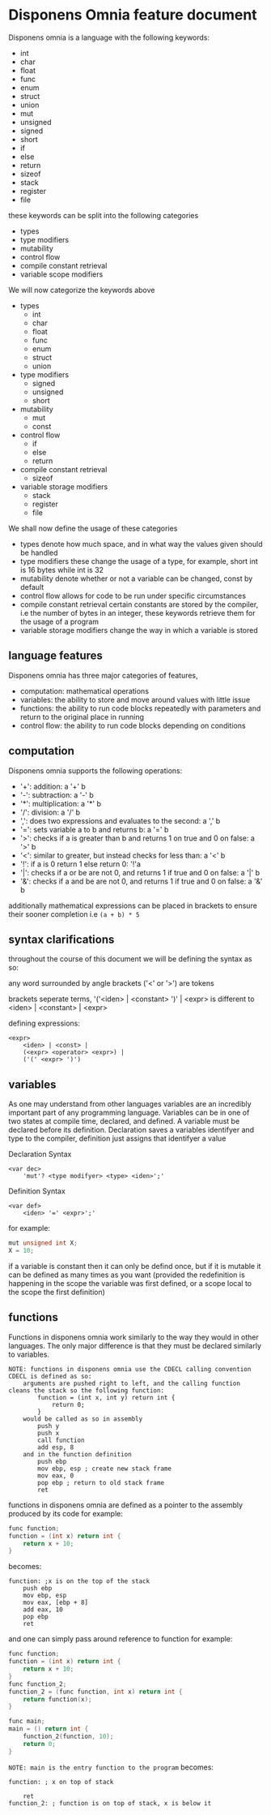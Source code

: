# Disponens Omnia feature document

Disponens omnia is a language with the following keywords:

+ int
+ char
+ float
+ func
+ enum
+ struct
+ union
+ mut
+ unsigned
+ signed
+ short
+ if
+ else
+ return
+ sizeof
+ stack
+ register
+ file

these keywords can be split into the following categories
+ types
+ type modifiers
+ mutability
+ control flow
+ compile constant retrieval
+ variable scope modifiers

We will now categorize the keywords above

+ types
    - int
    - char
    - float
    - func
    - enum
    - struct
    - union
+ type modifiers
    - signed
    - unsigned
    - short
+ mutability
    - mut
    - const
+ control flow
    - if
    - else
    - return
+ compile constant retrieval
    - sizeof
+ variable storage modifiers
    - stack
    - register
    - file

We shall now define the usage of these categories
+ types
    denote how much space, and in what way the values given should be handled
+ type modifiers
    these change the usage of a type, for example, short int is 16 bytes while int is 32
+ mutability
    denote whether or not a variable can be changed, const by default
+ control flow
    allows for code to be run under specific circumstances
+ compile constant retrieval
    certain constants are stored by the compiler, i.e the number of bytes in an integer, these keywords retrieve them for the usage of a program
+ variable storage modifiers
    change the way in which a variable is stored

## language features
Disponens omnia has three major categories of features,
+ computation: mathematical operations
+ variables: the ability to store and move around values with little issue
+ functions: the ability to run code blocks repeatedly with parameters and return to the original place in running
+ control flow: the ability to run code blocks depending on conditions

## computation

Disponens omnia supports the following operations:

+ '\+': addition: a '\+' b
+ '\-': subtraction: a '\-' b
+ '\*': multiplication: a '\*' b
+ '/': division: a '/' b
+ ',': does two expressions and evaluates to the second: a ',' b
+ '=': sets variable a to b and returns b: a '=' b
+ '\>': checks if a is greater than b and returns 1 on true and 0 on false: a '\>' b
+ '\<': similar to greater, but instead checks for less than: a '\<' b
+ '\!': if a is 0 return 1 else return 0: '\!'a
+ '|': checks if a or be are not 0, and returns 1 if true and 0 on false: a '|' b
+ '&': checks if a and be are not 0, and returns 1 if true and 0 on false: a '&' b

additionally mathematical expressions can be placed in brackets to ensure their sooner completion
i.e `(a + b) * 5`

## syntax clarifications

throughout the course of this document we will be defining the syntax as so:

any word surrounded by angle brackets ('\<' or '\>') are tokens

brackets seperate terms, '('\<iden\> | \<constant\> ')' | \<expr\> is different to \<iden\> | \<constant\> | \<expr\>

defining expressions:
```
<expr>
    <iden> | <const> |
    (<expr> <operator> <expr>) |
    ('(' <expr> ')')
```

## variables

As one may understand from other languages variables are an incredibly important part of any programming language.
Variables can be in one of two states at compile time, declared, and defined. A variable must be declared before its definition. Declaration saves a variables identifyer and type to the compiler, definition just assigns that identifyer a value

Declaration Syntax
```
<var dec>
    'mut'? <type modifyer> <type> <iden>';'
```
Definition Syntax
```
<var def>
    <iden> '=' <expr>';'
```
for example:
```C
mut unsigned int X;
X = 10;
```

if a variable is constant then it can only be defind once, but if it is mutable it can be defined as many times as you want (provided the redefinition is happening in the scope the variable was first defined, or a scope local to the scope the first definition)

## functions

Functions in disponens omnia work similarly to the way they would in other languages. The only major difference is that they must be declared similarly to variables.
```
NOTE: functions in disponens omnia use the CDECL calling convention
CDECL is defined as so:
    arguments are pushed right to left, and the calling function cleans the stack so the following function:
        function = (int x, int y) return int {
            return 0;
        }
    would be called as so in assembly
        push y
        push x
        call function
        add esp, 8
    and in the function definition
        push ebp
        mov ebp, esp ; create new stack frame
        mov eax, 0
        pop ebp ; return to old stack frame
        ret
```
functions in disponens omnia are defined as a pointer to the assembly produced by its code for example:

```C
func function;
function = (int x) return int {
    return x + 10;
}
```

becomes:

```x86asm
function: ;x is on the top of the stack
    push ebp
    mov ebp, esp
    mov eax, [ebp + 8]
    add eax, 10
    pop ebp
    ret
```

and one can simply pass around reference to function for example:

```C
func function;
function = (int x) return int {
    return x + 10;
}
func function_2;
function_2 = (func function, int x) return int {
    return function(x);
}

func main;
main = () return int {
    function_2(function, 10);
    return 0;
}
```
`NOTE: main is the entry function to the program`
becomes:

```x86asm
function: ; x on top of stack
    
    ret
function_2: ; function is on top of stack, x is below it
```











